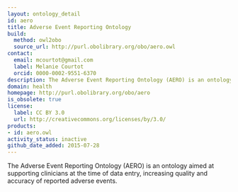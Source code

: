 ```yaml
---
layout: ontology_detail
id: aero
title: Adverse Event Reporting Ontology
build:
  method: owl2obo
  source_url: http://purl.obolibrary.org/obo/aero.owl
contact:
  email: mcourtot@gmail.com
  label: Melanie Courtot
  orcid: 0000-0002-9551-6370
description: The Adverse Event Reporting Ontology (AERO) is an ontology aimed at supporting clinicians at the time of data entry, increasing quality and accuracy of reported adverse events
domain: health
homepage: http://purl.obolibrary.org/obo/aero
is_obsolete: true
license:
  label: CC BY 3.0
  url: http://creativecommons.org/licenses/by/3.0/
products:
- id: aero.owl
activity_status: inactive
github_date_added: 2015-07-28
---
```


The Adverse Event Reporting Ontology (AERO) is an ontology aimed at supporting clinicians at the time of data entry, increasing quality and accuracy of reported adverse events.
